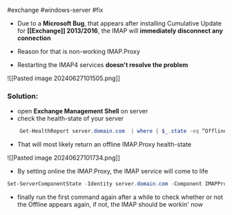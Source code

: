 #exchange #windows-server #fix

- Due to a **Microsoft Bug**, that appears after installing Cumulative Update for **[[Exchange]] 2013/2016**, the IMAP will **immediately disconnect any connection**

- Reason for that is non-working IMAP.Proxy

- Restarting the IMAP4 services **doesn't resolve the problem** 

![[Pasted image 20240627101505.png]]

### Solution:

- open **Exchange Management Shell** on server
- check the health-state of your server
``` powershell
	Get-HealthReport server.domain.com  | where { $_.state -eq “Offline”}
```

- That will most likely return an offline IMAP.Proxy health-state

![[Pasted image 20240627101734.png]]


- By setting online the IMAP.Proxy, the IMAP service will come to life
``` powershell
Set-ServerComponentState -Identity server.domain.com -Component IMAPProxy -State Active -Requester HealthAPI
```


- finally run the first command again after a while to check whether or not the Offline appears again, if not, the IMAP should be workin' now